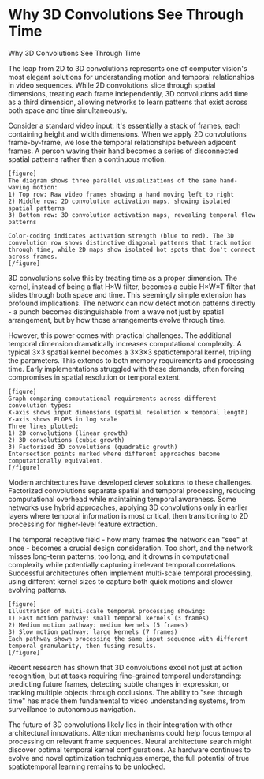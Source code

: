 # Why 3D Convolutions See Through Time

Why 3D Convolutions See Through Time

The leap from 2D to 3D convolutions represents one of computer vision's most elegant solutions for understanding motion and temporal relationships in video sequences. While 2D convolutions slice through spatial dimensions, treating each frame independently, 3D convolutions add time as a third dimension, allowing networks to learn patterns that exist across both space and time simultaneously.

Consider a standard video input: it's essentially a stack of frames, each containing height and width dimensions. When we apply 2D convolutions frame-by-frame, we lose the temporal relationships between adjacent frames. A person waving their hand becomes a series of disconnected spatial patterns rather than a continuous motion.

```
[figure]
The diagram shows three parallel visualizations of the same hand-waving motion:
1) Top row: Raw video frames showing a hand moving left to right
2) Middle row: 2D convolution activation maps, showing isolated spatial patterns
3) Bottom row: 3D convolution activation maps, revealing temporal flow patterns

Color-coding indicates activation strength (blue to red). The 3D convolution row shows distinctive diagonal patterns that track motion through time, while 2D maps show isolated hot spots that don't connect across frames.
[/figure]
```

3D convolutions solve this by treating time as a proper dimension. The kernel, instead of being a flat H×W filter, becomes a cubic H×W×T filter that slides through both space and time. This seemingly simple extension has profound implications. The network can now detect motion patterns directly - a punch becomes distinguishable from a wave not just by spatial arrangement, but by how those arrangements evolve through time.

However, this power comes with practical challenges. The additional temporal dimension dramatically increases computational complexity. A typical 3×3 spatial kernel becomes a 3×3×3 spatiotemporal kernel, tripling the parameters. This extends to both memory requirements and processing time. Early implementations struggled with these demands, often forcing compromises in spatial resolution or temporal extent.

```
[figure]
Graph comparing computational requirements across different convolution types:
X-axis shows input dimensions (spatial resolution × temporal length)
Y-axis shows FLOPS in log scale
Three lines plotted:
1) 2D convolutions (linear growth)
2) 3D convolutions (cubic growth)
3) Factorized 3D convolutions (quadratic growth)
Intersection points marked where different approaches become computationally equivalent.
[/figure]
```

Modern architectures have developed clever solutions to these challenges. Factorized convolutions separate spatial and temporal processing, reducing computational overhead while maintaining temporal awareness. Some networks use hybrid approaches, applying 3D convolutions only in earlier layers where temporal information is most critical, then transitioning to 2D processing for higher-level feature extraction.

The temporal receptive field - how many frames the network can "see" at once - becomes a crucial design consideration. Too short, and the network misses long-term patterns; too long, and it drowns in computational complexity while potentially capturing irrelevant temporal correlations. Successful architectures often implement multi-scale temporal processing, using different kernel sizes to capture both quick motions and slower evolving patterns.

```
[figure]
Illustration of multi-scale temporal processing showing:
1) Fast motion pathway: small temporal kernels (3 frames)
2) Medium motion pathway: medium kernels (5 frames)
3) Slow motion pathway: large kernels (7 frames)
Each pathway shown processing the same input sequence with different temporal granularity, then fusing results.
[/figure]
```

Recent research has shown that 3D convolutions excel not just at action recognition, but at tasks requiring fine-grained temporal understanding: predicting future frames, detecting subtle changes in expression, or tracking multiple objects through occlusions. The ability to "see through time" has made them fundamental to video understanding systems, from surveillance to autonomous navigation.

The future of 3D convolutions likely lies in their integration with other architectural innovations. Attention mechanisms could help focus temporal processing on relevant frame sequences. Neural architecture search might discover optimal temporal kernel configurations. As hardware continues to evolve and novel optimization techniques emerge, the full potential of true spatiotemporal learning remains to be unlocked.
